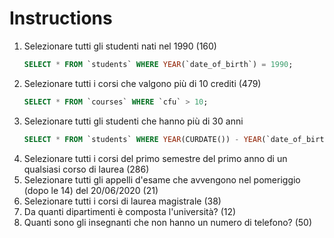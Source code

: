 # Instructions

1. Selezionare tutti gli studenti nati nel 1990 (160)
    ```SQL
    SELECT * FROM `students` WHERE YEAR(`date_of_birth`) = 1990;
    ```
2. Selezionare tutti i corsi che valgono più di 10 crediti (479)
    ```SQL
    SELECT * FROM `courses` WHERE `cfu` > 10;
    ```
3. Selezionare tutti gli studenti che hanno più di 30 anni
    ```SQL
    SELECT * FROM `students` WHERE YEAR(CURDATE()) - YEAR(`date_of_birth`) > 30;
    ```
4. Selezionare tutti i corsi del primo semestre del primo anno di un qualsiasi corso di laurea (286)
5. Selezionare tutti gli appelli d'esame che avvengono nel pomeriggio (dopo le 14) del 20/06/2020 (21)
6. Selezionare tutti i corsi di laurea magistrale (38)
7. Da quanti dipartimenti è composta l'università? (12)
8. Quanti sono gli insegnanti che non hanno un numero di telefono? (50)
